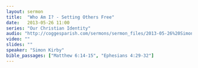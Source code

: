 ```yaml
---
layout: sermon
title:  "Who Am I? - Setting Others Free"
date:   2013-05-26 11:00
series: "Our Christian Identity"
audio: "http://coggesparish.com/sermons/sermon_files/2013-05-26%20Simon%20Kirby.mp3"
video: ""
slides: ""
speaker: "Simon Kirby"
bible_passages: ["Matthew 6:14-15", "Ephesians 4:29-32"]
---
```

